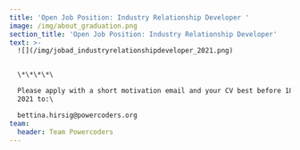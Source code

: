 ```yaml
---
title: 'Open Job Position: Industry Relationship Developer '
image: /img/about_graduation.png
section_title: 'Open Job Position: Industry Relationship Developer'
text: >-
  ![](/img/jobad_industryrelationshipdeveloper_2021.png)


  \*\*\*\*\

  Please apply with a short motivation email and your CV best before 18 June
  2021 to:\

  bettina.hirsig@powercoders.org
team:
  header: Team Powercoders
---
```



